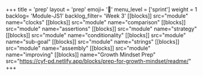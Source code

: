 +++
title = 'prep'
layout = 'prep'
emoji= '📝'
menu_level = ['sprint']
weight = 1
backlog= 'Module-JS1'
backlog_filter= 'Week 3'
[[blocks]]
src="module"
name="clocks"
[[blocks]]
src="module"
name="comparison"
[[blocks]]
src="module"
name="assertions"
[[blocks]]
src="module"
name="strategy"
[[blocks]]
src="module"
name="conditionality"
[[blocks]]
src="module"
name="sub-goal"
[[blocks]]
src="module"
name="strings"
[[blocks]]
src="module"
name="assembly"
[[blocks]]
src="module"
name="improving"
[[blocks]]
name="Growth Mindset Prep"
src="https://cyf-pd.netlify.app/blocks/prep-for-growth-mindset/readme/"
+++
